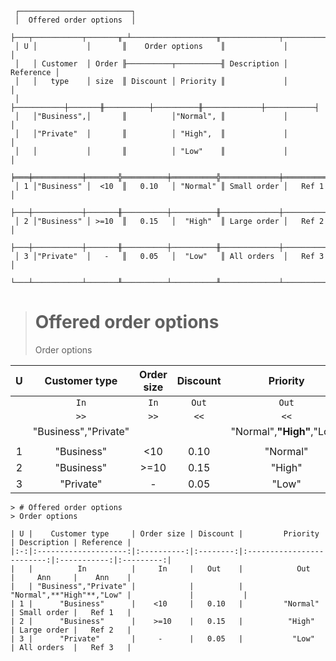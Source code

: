 ```text
 ┌─────────────────────────┐
 │  Offered order options  │
 ├───┬───────────┬───────╥─┴───────────────────╥─────────────┬───────────┐
 │ U │           │       ║    Order options    ║             │           │
 │   │ Customer  │ Order ╟──────────┬──────────╢ Description │ Reference │
 │   │   type    │ size  ║ Discount │ Priority ║             │           │
 │   ├───────────┼───────╫──────────┼──────────╫─────────────┼───────────┤
 │   │"Business",│       ║          │"Normal", ║             │           │
 │   │"Private"  │       ║          │ "High",  ║             │           │
 │   │           │       ║          │ "Low"    ║             │           │
 ╞═══╪═══════════╪═══════╬══════════╪══════════╬═════════════╪═══════════╡
 │ 1 │"Business" │  <10  ║   0.10   │ "Normal" ║ Small order │   Ref 1   │
 ├───┼───────────┼───────╫──────────┼──────────╫─────────────┼───────────┤
 │ 2 │"Business" │ >=10  ║   0.15   │  "High"  ║ Large order │   Ref 2   │
 ├───┼───────────┼───────╫──────────┼──────────╫─────────────┼───────────┤
 │ 3 │"Private"  │   -   ║   0.05   │  "Low"   ║ All orders  │   Ref 3   │
 └───┴───────────┴───────╨──────────┴──────────╨─────────────┴───────────┘
```

> # Offered order options
> Order options

| U |    Customer type     | Order size | Discount |         Priority          | Description | Reference |
|:-:|:--------------------:|:----------:|:--------:|:-------------------------:|:-----------:|:---------:|
|   |         `In`         |    `In`    |  `Out`   |           `Out`           |    `Ann`    |   `Ann`   |
|   |         `>>`         |    `>>`    |   `<<`   |           `<<`            |     `#`     |    `#`    |
|   | "Business","Private" |            |          | "Normal",**"High"**,"Low" |             |           |
|   |                      |            |          |                           |             |           |
| 1 |      "Business"      |    <10     |   0.10   |         "Normal"          | Small order |   Ref 1   |
| 2 |      "Business"      |    >=10    |   0.15   |          "High"           | Large order |   Ref 2   |
| 3 |      "Private"       |     -      |   0.05   |           "Low"           | All orders  |   Ref 3   |

```text
> # Offered order options
> Order options

| U |    Customer type     | Order size | Discount |         Priority          | Description | Reference |
|:-:|:--------------------:|:----------:|:--------:|:-------------------------:|:-----------:|:---------:|
|   |          In          |     In     |   Out    |            Out            |     Ann     |    Ann    |
|   | "Business","Private" |            |          | "Normal",**"High"**,"Low" |             |           |
| 1 |      "Business"      |    <10     |   0.10   |         "Normal"          | Small order |   Ref 1   |
| 2 |      "Business"      |    >=10    |   0.15   |          "High"           | Large order |   Ref 2   |
| 3 |      "Private"       |     -      |   0.05   |           "Low"           | All orders  |   Ref 3   |
```
